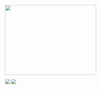 <img src="https://github.com/user-attachments/assets/cdde9b1c-b767-45e5-816e-16bd481aa3ce"  width="300" height="230"/>

<a href="https://kangsqaure.itch.io/emoscale"><img src="https://img.shields.io/badge/Itch.io-FA5C5C?style=for-the-badge&logo=itchdotio&logoColor=white"/></a>
<a href="https://user257.notion.site/Emo-Scale-1a676d5d8b2280f38e35e001cb11ad57?pvs=4"><img src="https://img.shields.io/badge/Notion-000000?style=for-the-badge&logo=notion&logoColor=white"/></a>
